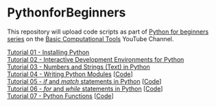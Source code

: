# PythonforBeginners
This repository will upload code scripts as part of [Python for beginners series](https://www.youtube.com/playlist?list=PLbFAVI7hKVxWSkbmWANJ0QVZCU0G_hxpc) on the [Basic Computational Tools](https://www.youtube.com/@basiccomputationaltools) YouTube Channel.

[Tutorial 01 - Installing Python](https://youtu.be/4BAzEyvjXLM)\
[Tutorial 02 - Interactive Development Environments for Python](https://youtu.be/pnh8v_tgTnM)\
[Tutorial 03 - Numbers and Strings (Text) in Python](https://youtu.be/DXi4dZTkrzU)\
[Tutorial 04 - Writing Python Modules](https://youtu.be/McY7pQKHU2I) [[Code](Fundamentals/Tutorial04)]\
[Tutorial 05 - *if* and *match* statements in Python](https://youtu.be/OJTtacKzaBE) [[Code](Fundamentals/Tutorial05)]\
[Tutorial 06 - *for* and *while* statements in Python](https://youtu.be/GPTTbsWf-og) [[Code](Fundamentals/Tutorial06)]\
[Tutorial 07 - Python Functions](https://youtu.be/XouKJENUbpE) [[Code](Fundamentals/Tutorial07)]

